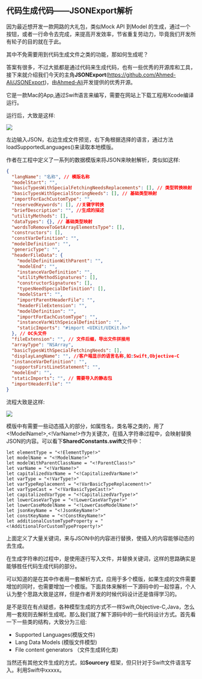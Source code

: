 ## 代码生成代码——JSONExport解析

因为最近想开发一款网路的大礼包，类似Mock API 到Model 的生成，通过一个按钮，或者一行命令去完成，来提高开发效率，节省重复劳动力，毕竟我们开发所有轮子的目的就在于此。

其中不免需要用到代码生成文件之类的功能，那如何生成呢？

答案有很多，不过大抵都是通过代码来生成代码，也有一些优秀的开源库和工具，接下来就介绍我们今天的主角**JSONExport**(https://github.com/Ahmed-Ali/JSONExport)，由[Ahmed-Ali](https://github.com/Ahmed-Ali)开发提供的优秀开源。

它是一款Mac的App,通过Swift语言来编写，需要在网站上下载工程用Xcode编译运行。

运行后，大致是这样:

![](jsonexport.png)

左边输入JSON，右边生成文件预览，右下角根据选择的语言，通过方法loadSupportedLanguages()来读取本地模版。

作者在工程中定义了一系列的数据模版来将JSON来映射解析，类似如这样:

``` json
{
  "langName": "名称", // 模版名称
  "modelStart": "",
  "basicTypesWithSpecialFetchingNeedsReplacements": [], // 类型转换映射
  "basicTypesWithSpecialStoringNeeds": [], // 基础类型映射
  "importForEachCustomType": "", 
  "reservedKeywords": [], //关键字转换
  "briefDescription": "", //生成的描述
  "utilityMethods": [],
  "dataTypes": {}, // 基础类型映射
  "wordsToRemoveToGetArrayElementsType": [],
  "constructors": [],
  "constVarDefinition": "",
  "modelDefinition": "",
  "genericType": "",
  "headerFileData": {
    "modelDefinitionWithParent": "",
    "modelEnd": "",
    "instanceVarDefinition": "",
    "utilityMethodSignatures": [],
    "constructorSignatures": [],
    "typesNeedSpecialDefinition": [],
    "modelStart": "",
    "importParentHeaderFile": "",
    "headerFileExtension": "",
    "modelDefinition": "",
    "importForEachCustomType": "",
    "instanceVarWithSpeicalDefinition": "",
    "staticImports": "#import <UIKit/UIKit.h>"
  }, // OC头文件
  "fileExtension": "", // 文件后缀，导出文件拼接用
  "arrayType": "NSArray",
  "basicTypesWithSpecialFetchingNeeds": [],
  "displayLangName": "", //客户端显示的语言名称,如:Swift,Objective-C
  "instanceVarDefinition": "",
  "supportsFirstLineStatement": "",
  "modelEnd": "",
  "staticImports": "", // 需要导入的静态包
  "importHeaderFile": ""
}
```



流程大致是这样:

![](progress.png)

模版中有需要一些动态插入的部分，如属性名，类名等之类的，用了<!ModelName!>,<!VarName!>作为关键次，在插入字符串过程中，会映射替换JSON的内容。可以看下**SharedConstants.swift**文件中：

```swif
let elementType = "<!ElementType!>"
let modelName = "<!ModelName!>"
let modelWithParentClassName = "<!ParentClass!>"
let varName = "<!VarName!>"
let capitalizedVarName = "<!CapitalizedVarName!>"
let varType = "<!VarType!>"
let varTypeReplacement = "<!VarBasicTypeReplacement!>"
let varTypeCast = "<!VarBasicTypeCast!>"
let capitalizedVarType = "<!CapitalizedVarType!>"
let lowerCaseVarType = "<!LowerCaseVarType!>"
let lowerCaseModelName = "<!LowerCaseModelName!>"
let jsonKeyName = "<!JsonKeyName!>"
let constKeyName = "<!ConstKeyName!>"
let additionalCustomTypeProperty = "<!AdditionalForCustomTypeProperty!>"
```

上面定义了大量关键词，来与JSON中的内容进行替换，使插入的内容能够动态的去生成。

在生成字符串的过程中，是使用逐行写入文件，并替换关键词，这样的思路确实是能够胜任代码生成代码的部分。

可以知道的是在其中作者用一套解析方式，应用于多个模版，如果生成的文件需要增加的同时，也需要增加一个模版。下面具体来解析一下源码中的一起惊喜，个人认为整个思路大致是这样，但是作者开发的时候代码设计还是值得学习的。

是不是现在有点疑惑，各种模型生成的方式不一样Swift,Objective-C,Java，怎么用一套规则去解析生成呢。那么我们就了解下源码中的一些代码设计方式。首先看一下一些类的结构，大致分为三组:

- Supported Languages(模版文件)
- Lang Data Models (模版文件模型)
- File content generators （文件生成转化类)

当然还有其他文件生成的方式，如**Sourcery** 框架，但只针对于Swift文件语言写入。利用Swift中xxxxx。